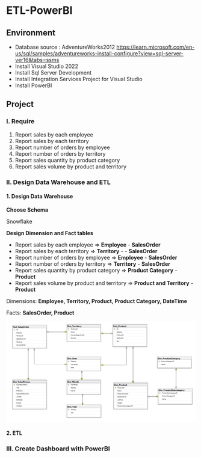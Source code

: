 # ETL-PowerBI

## Environment

* Database source : AdventureWorks2012 https://learn.microsoft.com/en-us/sql/samples/adventureworks-install-configure?view=sql-server-ver16&tabs=ssms
* Install Visual Studio 2022
* Install Sql Server Development
* Install Integration Services Project for Visual Studio
* Install PowerBI

## Project

### I. Require
1. Report sales by each employee
2. Report sales by each territory
3. Report number of orders by employee
4. Report number of orders by territory
5. Report sales quantity by product category
6. Report sales volume by product and territory

### II. Design Data Warehouse and ETL

#### 1. Design Data Warehouse

**Choose Schema**

Snowflake

**Design Dimension and Fact tables**

- Report sales by each employee => **Employee** - **SalesOrder**
- Report sales by each territory => **Territory** - - **SalesOrder**
- Report number of orders by employee => **Employee** - **SalesOrder**
- Report number of orders by territory => **Territory** - **SalesOrder**
- Report sales quantity by product category => **Product Category** - **Product**
- Report sales volume by product and territory => **Product and Territory** - **Product**

Dimensions: **Employee, Territory, Product, Product Category, DateTime**

Facts: **SalesOrder, Product**

<img src="images/DW-diagram.PNG">

#### 2. ETL

### III.	Create Dashboard with PowerBI